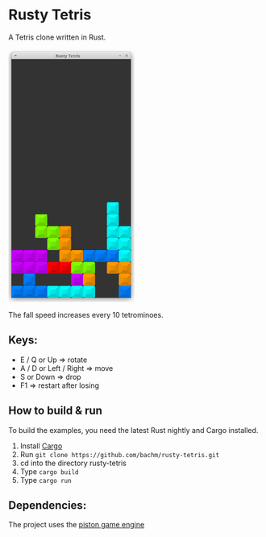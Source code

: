 # Rusty Tetris

A Tetris clone written in Rust.

![screenshot](rustytetris.png?raw=true)


The fall speed increases every 10 tetrominoes.

## Keys:
- E / Q or Up => rotate
- A / D or Left / Right => move
- S or Down => drop
- F1 => restart after losing


## How to build & run

To build the examples, you need the latest Rust nightly and Cargo installed.

1. Install [Cargo](https://github.com/rust-lang/cargo)
2. Run `git clone https://github.com/bachm/rusty-tetris.git`
3. cd into the directory rusty-tetris
4. Type `cargo build`
5. Type `cargo run`

## Dependencies:

The project uses the [piston game engine](https://github.com/PistonDevelopers/piston)
